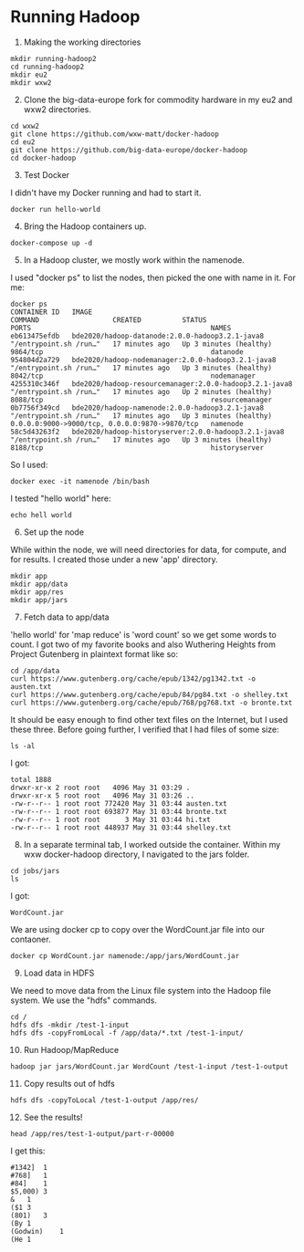 # Running Hadoop

1. Making the working directories
```
mkdir running-hadoop2
cd running-hadoop2
mkdir eu2
mkdir wxw2
```

2. Clone the big-data-europe fork for commodity hardware in my eu2 and wxw2 directories.
```
cd wxw2
git clone https://github.com/wxw-matt/docker-hadoop
cd eu2
git clone https://github.com/big-data-europe/docker-hadoop
cd docker-hadoop
```

3. Test Docker 

I didn't have my Docker running and had to start it.
```
docker run hello-world
```

4. Bring the Hadoop containers up.

```
docker-compose up -d
```

5. In a Hadoop cluster, we mostly work within the namenode. 

I used "docker ps" to list the nodes, then picked the one with name in it. For me:
```
docker ps
CONTAINER ID   IMAGE                                                    COMMAND                  CREATED          STATUS                   PORTS                                            NAMES
eb613475efdb   bde2020/hadoop-datanode:2.0.0-hadoop3.2.1-java8          "/entrypoint.sh /run…"   17 minutes ago   Up 3 minutes (healthy)   9864/tcp                                         datanode
954804d2a729   bde2020/hadoop-nodemanager:2.0.0-hadoop3.2.1-java8       "/entrypoint.sh /run…"   17 minutes ago   Up 3 minutes (healthy)   8042/tcp                                         nodemanager
4255310c346f   bde2020/hadoop-resourcemanager:2.0.0-hadoop3.2.1-java8   "/entrypoint.sh /run…"   17 minutes ago   Up 2 minutes (healthy)   8088/tcp                                         resourcemanager
0b7756f349cd   bde2020/hadoop-namenode:2.0.0-hadoop3.2.1-java8          "/entrypoint.sh /run…"   17 minutes ago   Up 3 minutes (healthy)   0.0.0.0:9000->9000/tcp, 0.0.0.0:9870->9870/tcp   namenode
58c5d43263f2   bde2020/hadoop-historyserver:2.0.0-hadoop3.2.1-java8     "/entrypoint.sh /run…"   17 minutes ago   Up 3 minutes (healthy)   8188/tcp                                         historyserver
```

So I used:
```
docker exec -it namenode /bin/bash 
```

I tested "hello world" here:
```
echo hell world
```

6. Set up the node

While within the node, we will need directories for data, for compute, and for results. I created those under a new 'app' directory.

```
mkdir app
mkdir app/data
mkdir app/res
mkdir app/jars
```

7. Fetch data to app/data

'hello world' for 'map reduce' is 'word count' so we get some words to count. I got two of my favorite books and also Wuthering Heights from Project Gutenberg in plaintext format like so:

```
cd /app/data
curl https://www.gutenberg.org/cache/epub/1342/pg1342.txt -o austen.txt
curl https://www.gutenberg.org/cache/epub/84/pg84.txt -o shelley.txt
curl https://www.gutenberg.org/cache/epub/768/pg768.txt -o bronte.txt
```

It should be easy enough to find other text files on the Internet, but I used these three. Before going further, I verified that I had files of some size:

```
ls -al
```

I got: 

```
total 1888
drwxr-xr-x 2 root root   4096 May 31 03:29 .
drwxr-xr-x 5 root root   4096 May 31 03:26 ..
-rw-r--r-- 1 root root 772420 May 31 03:44 austen.txt
-rw-r--r-- 1 root root 693877 May 31 03:44 bronte.txt
-rw-r--r-- 1 root root      3 May 31 03:44 hi.txt
-rw-r--r-- 1 root root 448937 May 31 03:44 shelley.txt
```

8. In a separate terminal tab, I worked outside the container. Within my wxw docker-hadoop directory, I navigated to the jars folder.
```
cd jobs/jars
ls
```

I got:
```
WordCount.jar
```

We are using docker cp to copy over the WordCount.jar file into our contaoner.
```
docker cp WordCount.jar namenode:/app/jars/WordCount.jar
```

9. Load data in HDFS

We need to move data from the Linux file system into the Hadoop file system. We use the "hdfs" commands.

```
cd /
hdfs dfs -mkdir /test-1-input
hdfs dfs -copyFromLocal -f /app/data/*.txt /test-1-input/
```

10. Run Hadoop/MapReduce

```
hadoop jar jars/WordCount.jar WordCount /test-1-input /test-1-output
```

11. Copy results out of hdfs

```
hdfs dfs -copyToLocal /test-1-output /app/res/
```

12. See the results!

```
head /app/res/test-1-output/part-r-00000
```

I get this:
```
#1342]	1
#768]	1
#84]	1
$5,000)	3
&	1
($1	3
(801)	3
(By	1
(Godwin)	1
(He	1
```


















